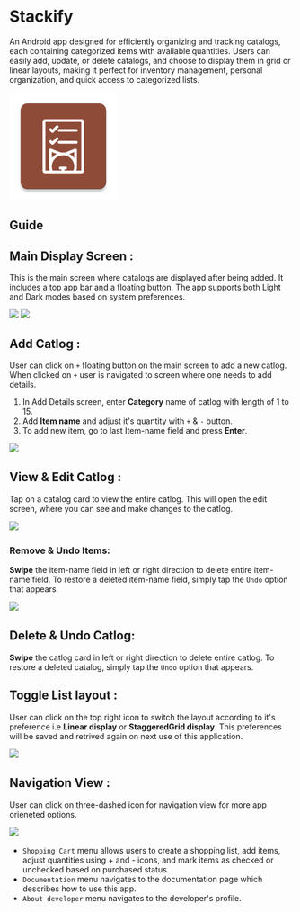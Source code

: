 # Stackify

An Android app designed for efficiently organizing and tracking catalogs, each containing categorized items with available quantities. Users can easily add, update, or delete catalogs, and choose to display them in grid or linear layouts, making it perfect for inventory management, personal organization, and quick access to categorized lists.

[![Stackify](https://github.com/1405yuga/Stackify/raw/refs/heads/main/app/src/main/res/mipmap-xxxhdpi/ic_launcher.webp "[Stackify] - An app to organize categories, create item lists with quantities, and display them in grid or staggered views based on user preference.")](https://github.com/1405yuga/Stackify)

## Guide 

## Main Display Screen :
This is the main screen where catalogs are displayed after being added. It includes a top app bar and a floating button. The app supports both Light and Dark modes based on system preferences.

<img src="https://github.com/user-attachments/assets/85f42ad0-ac8e-40c3-84b7-3241a1c1f550" width=273 />

<img src="https://github.com/user-attachments/assets/1ba4deb1-9ebb-4482-94a6-d2be2318b5d6" width=273 />

## Add Catlog :
User can click on ` + ` floating button on the main screen to add a new catlog. When clicked on ` + ` user is navigated to screen where one needs to add details.

1. In Add Details screen, enter **Category** name of catlog with length of 1 to 15.
2. Add **Item name** and adjust it's quantity with ` + ` & ` - ` button.
3. To add new item, go to last Item-name field and press **Enter**.

<img src="https://github.com/user-attachments/assets/87e38cb8-f8e4-4908-9496-590abf3cd86c" width=273 />


## View & Edit Catlog :
Tap on a catalog card to view the entire catlog. This will open the edit screen, where you can see and make changes to the catlog.

<img src="https://github.com/user-attachments/assets/811f1319-06fe-435b-9827-a482d8977e6e" width=273 />

### Remove & Undo Items:
**Swipe** the item-name field in left or right direction to delete entire item-name field. To restore a deleted item-name field, simply tap the ` Undo ` option that appears.

<img src="https://github.com/user-attachments/assets/c3fb8625-7159-4110-82ba-5d7a9d99ea51" width=273 />

## Delete & Undo Catlog:
**Swipe** the catlog card in left or right direction to delete entire catlog. To restore a deleted catalog, simply tap the ` Undo ` option that appears.

## Toggle List layout :
User can click on the top right icon to switch the layout according to it's preference i.e **Linear display** or **StaggeredGrid display**. This preferences will be saved and retrived again on next use of this application.

<img src="https://github.com/user-attachments/assets/7f684719-f898-4b03-a9f9-1c97663a7897" width=273 />

## Navigation View :
User can click on three-dashed icon for navigation view for more app orieneted options.

<img src="https://github.com/user-attachments/assets/b5f05a9a-828a-4463-ac8d-606b5d920ac1" width=273 />

- ` Shopping Cart ` menu allows users to create a shopping list, add items, adjust quantities using + and - icons, and mark items as checked or unchecked based on purchased status.
- ` Documentation ` menu navigates to the documentation page which describes how to use this app.
- ` About developer ` menu navigates to the developer's profile.
